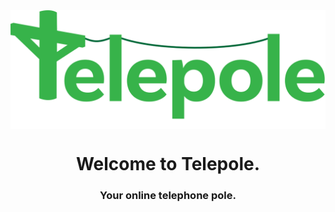 
<img src="public/assets/full_logo.svg" align="center" alt="Telepole Main Logo" width="600"/>

<h1 align="center"> Welcome to Telepole. </h1>
<h3 align="center"> Your online telephone pole. </h3>
